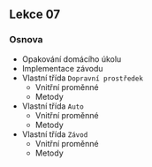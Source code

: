 Lekce 07
----------------

### Osnova

- Opakování domácího úkolu
- Implementace závodu
- Vlastní třída `Dopravní prostředek`
    - Vnitřní proměnné
    - Metody
- Vlastní třída `Auto`
    - Vnitřní proměnné
    - Metody
- Vlastní třída `Závod`
    - Vnitřní proměnné
    - Metody
